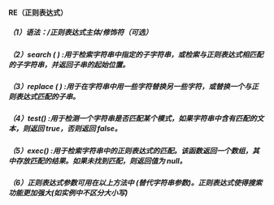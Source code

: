 #### RE（正则表达式）

##### （1）语法：/正则表达式主体/修饰符（可选）

##### （2）search ( ) :用于检索字符串中指定的子字符串，或检索与正则表达式相匹配的子字符串，并返回子串的起始位置。

##### （3）replace ( ) :用于在字符串中用一些字符替换另一些字符，或替换一个与正则表达式匹配的子串。

##### （4）test() :用于检测一个字符串是否匹配某个模式，如果字符串中含有匹配的文本，则返回 true，否则返回 false。

##### （5）exec() :用于检索字符串中的正则表达式的匹配。该函数返回一个数组，其中存放匹配的结果。如果未找到匹配，则返回值为 null。

##### （6）正则表达式参数可用在以上方法中 (替代字符串参数)。正则表达式使得搜索功能更加强大(如实例中不区分大小写)